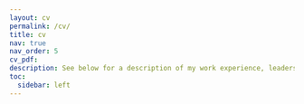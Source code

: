 ```yaml
---
layout: cv
permalink: /cv/
title: cv
nav: true
nav_order: 5
cv_pdf: 
description: See below for a description of my work experience, leadership experience, awards, and skills.
toc:
  sidebar: left
---
```

